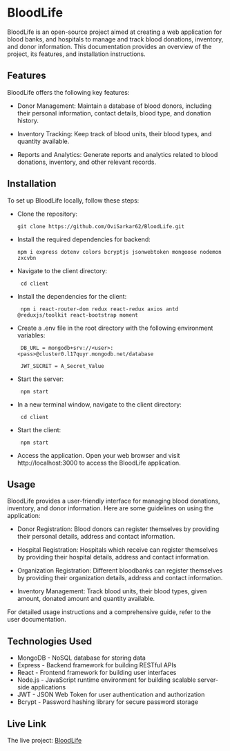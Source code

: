 # BloodLife

BloodLife is an open-source project aimed at creating a web application for blood banks, and hospitals to manage and track blood donations, inventory, and donor information. This documentation provides an overview of the project, its features, and installation instructions.

## Features

BloodLife offers the following key features:

- Donor Management: Maintain a database of blood donors, including their personal information, contact details, blood type, and donation history.

- Inventory Tracking: Keep track of blood units, their blood types, and quantity available.

- Reports and Analytics: Generate reports and analytics related to blood donations, inventory, and other relevant records.

## Installation

To set up BloodLife locally, follow these steps:

- Clone the repository:

      git clone https://github.com/OviSarkar62/BloodLife.git

- Install the required dependencies for backend:

      npm i express dotenv colors bcryptjs jsonwebtoken mongoose nodemon zxcvbn
     
- Navigate to the client directory: 

       cd client
    
- Install the dependencies for the client: 

       npm i react-router-dom redux react-redux axios antd @reduxjs/toolkit react-bootstrap moment
    
- Create a .env file in the root directory with the following environment variables:

       DB_URL = mongodb+srv://<user>:<pass>@cluster0.l17quyr.mongodb.net/database

       JWT_SECRET = A_Secret_Value

- Start the server: 

       npm start
    
- In a new terminal window, navigate to the client directory:

       cd client
    
- Start the client: 

       npm start
    
- Access the application. Open your web browser and visit http://localhost:3000 to access the BloodLife application.

## Usage

BloodLife provides a user-friendly interface for managing blood donations, inventory, and donor information. Here are some guidelines on using the application:

- Donor Registration: Blood donors can register themselves by providing their personal details, address and contact information.

- Hospital Registration: Hospitals which receive can register themselves by providing their hospital details, address and contact information.

- Organization Registration: Different bloodbanks can register themselves by providing their organization details, address and contact information.

- Inventory Management: Track blood units, their blood types, given amount, donated amount and quantity available.

For detailed usage instructions and a comprehensive guide, refer to the user documentation.

## Technologies Used

- MongoDB - NoSQL database for storing data
- Express - Backend framework for building RESTful APIs
- React - Frontend framework for building user interfaces
- Node.js - JavaScript runtime environment for building scalable server-side applications
- JWT - JSON Web Token for user authentication and authorization
- Bcrypt - Password hashing library for secure password storage

## Live Link

The live project: [BloodLife](https://blood-life-jns26xt5g-ovisarkar62.vercel.app/login)
